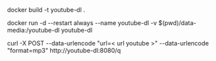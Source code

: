 docker build -t youtube-dl .

docker run -d --restart always --name youtube-dl -v $(pwd)/data-media:/youtube-dl youtube-dl

curl -X POST --data-urlencode "url=< url youtube >" --data-urlencode "format=mp3" http://youtube-dl:8080/q
